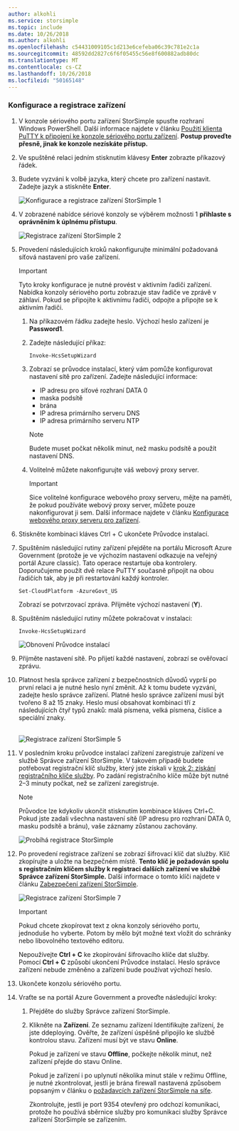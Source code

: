 ```yaml
---
author: alkohli
ms.service: storsimple
ms.topic: include
ms.date: 10/26/2018
ms.author: alkohli
ms.openlocfilehash: c54431009105c1d213e6cefeba06c39c781e2c1a
ms.sourcegitcommit: 48592dd2827c6f6f05455c56e8f600882adb80dc
ms.translationtype: MT
ms.contentlocale: cs-CZ
ms.lasthandoff: 10/26/2018
ms.locfileid: "50165148"
---
```

<!--author=SharS last changed: 06/22/2016-->

### <a name="to-configure-and-register-the-device"></a>Konfigurace a registrace zařízení
1. V konzole sériového portu zařízení StorSimple spusťte rozhraní Windows PowerShell. Další informace najdete v článku [Použití klienta PuTTY k připojení ke konzole sériového portu zařízení](../articles/storsimple/storsimple-8000-deployment-walkthrough-gov-u2.md#use-putty-to-connect-to-the-device-serial-console). **Postup proveďte přesně, jinak ke konzole nezískáte přístup.**
2. Ve spuštěné relaci jedním stisknutím klávesy **Enter** zobrazte příkazový řádek.
3. Budete vyzváni k volbě jazyka, který chcete pro zařízení nastavit. Zadejte jazyk a stiskněte **Enter**.
   
    ![Konfigurace a registrace zařízení StorSimple 1](./media/storsimple-configure-and-register-device-gov-u2/HCS_RegisterYourDevice1-gov-include.png)
4. V zobrazené nabídce sériové konzoly se výběrem možnosti 1 **přihlaste s oprávněním k úplnému přístupu**.
   
    ![Registrace zařízení StorSimple 2](./media/storsimple-configure-and-register-device-gov-u2/HCS_RegisterYourDevice2-gov-include.png)
5. Provedení následujících kroků nakonfigurujte minimální požadovaná síťová nastavení pro vaše zařízení.
   
   > [!IMPORTANT]
   > Tyto kroky konfigurace je nutné provést v aktivním řadiči zařízení. Nabídka konzoly sériového portu zobrazuje stav řadiče ve zprávě v záhlaví. Pokud se připojíte k aktivnímu řadiči, odpojte a připojte se k aktivním řadiči.
   
   1. Na příkazovém řádku zadejte heslo. Výchozí heslo zařízení je **Password1**.
   2. Zadejte následující příkaz:
      
        `Invoke-HcsSetupWizard`
   3. Zobrazí se průvodce instalací, který vám pomůže konfigurovat nastavení sítě pro zařízení. Zadejte následující informace:
      
      * IP adresu pro síťové rozhraní DATA 0
      * maska podsítě
      * brána
      * IP adresa primárního serveru DNS
      * IP adresa primárního serveru NTP
      
      > [!NOTE]
      > Budete muset počkat několik minut, než masku podsítě a použít nastavení DNS.
    
   4. Volitelně můžete nakonfigurujte váš webový proxy server.
      
      > [!IMPORTANT]
      > Sice volitelné konfigurace webového proxy serveru, mějte na paměti, že pokud používáte webový proxy server, můžete pouze nakonfigurovat ji sem. Další informace najdete v článku [Konfigurace webového proxy serveru pro zařízení](../articles/storsimple/storsimple-configure-web-proxy.md).
     
6. Stiskněte kombinaci kláves Ctrl + C ukončete Průvodce instalací.
8. Spuštěním následující rutiny zařízení přejděte na portálu Microsoft Azure Government (protože je ve výchozím nastavení odkazuje na veřejný portál Azure classic). Tato operace restartuje oba kontrolery. Doporučujeme použít dvě relace PuTTY současně připojit na obou řadičích tak, aby je při restartování každý kontroler.
   
    `Set-CloudPlatform -AzureGovt_US`
   
   Zobrazí se potvrzovací zpráva. Přijměte výchozí nastavení (**Y**).
9. Spuštěním následující rutiny můžete pokračovat v instalaci:
   
    `Invoke-HcsSetupWizard`
   
    ![Obnovení Průvodce instalací](./media/storsimple-configure-and-register-device-gov-u2/HCS_ResumeSetup-gov-include.png)
   
10. Přijměte nastavení sítě. Po přijetí každé nastavení, zobrazí se ověřovací zprávu.
11. Platnost hesla správce zařízení z bezpečnostních důvodů vyprší po první relaci a je nutné heslo nyní změnit. Až k tomu budete vyzváni, zadejte heslo správce zařízení. Platné heslo správce zařízení musí být tvořeno 8 až 15 znaky. Heslo musí obsahovat kombinaci tří z následujících čtyř typů znaků: malá písmena, velká písmena, číslice a speciální znaky.
    
    <br/>![Registrace zařízení StorSimple 5](./media/storsimple-configure-and-register-device-gov-u2/HCS_RegisterYourDevice5_gov-include.png)
12. V posledním kroku průvodce instalací zařízení zaregistruje zařízení ve službě Správce zařízení StorSimple. V takovém případě budete potřebovat registrační klíč služby, který jste získali v [krok 2: získání registračního klíče služby](../articles/storsimple/storsimple-8000-deployment-walkthrough-gov-u2.md#step-2-get-the-service-registration-key). Po zadání registračního klíče může být nutné 2–3 minuty počkat, než se zařízení zaregistruje.
    
    > [!NOTE]
    > Průvodce lze kdykoliv ukončit stisknutím kombinace kláves Ctrl+C. Pokud jste zadali všechna nastavení sítě (IP adresu pro rozhraní DATA 0, masku podsítě a bránu), vaše záznamy zůstanou zachovány.
    
    ![Probíhá registrace StorSimple](./media/storsimple-configure-and-register-device-gov-u2/HCS_RegistrationProgress-gov-include.png)
13. Po provedení registrace zařízení se zobrazí šifrovací klíč dat služby. Klíč zkopírujte a uložte na bezpečném místě. **Tento klíč je požadován spolu s registračním klíčem služby k registraci dalších zařízení ve službě Správce zařízení StorSimple.** Další informace o tomto klíči najdete v článku [Zabezpečení zařízení StorSimple](../articles/storsimple/storsimple-8000-security.md).
    
    ![Registrace zařízení StorSimple 7](./media/storsimple-configure-and-register-device-gov-u2/HCS_RegisterYourDevice7_gov-include.png)
    > [!IMPORTANT]
    > Pokud chcete zkopírovat text z okna konzoly sériového portu, jednoduše ho vyberte. Potom by mělo být možné text vložit do schránky nebo libovolného textového editoru.
    > 
    > Nepoužívejte **Ctrl + C** ke zkopírování šifrovacího klíče dat služby. Pomocí **Ctrl + C** způsobí ukončení Průvodce instalací. Heslo správce zařízení nebude změněno a zařízení bude používat výchozí heslo.
    
14. Ukončete konzolu sériového portu.
15. Vraťte se na portál Azure Government a proveďte následující kroky:
    
    1. Přejděte do služby Správce zařízení StorSimple.
    2. Klikněte na **Zařízení**. Ze seznamu zařízení Identifikujte zařízení, že jste ddeploying. Ověřte, že zařízení úspěšně připojilo ke službě kontrolou stavu. Zařízení musí být ve stavu **Online**.
            
        Pokud je zařízení ve stavu **Offline**, počkejte několik minut, než zařízení přejde do stavu Online.
       
        Pokud je zařízení i po uplynutí několika minut stále v režimu Offline, je nutné zkontrolovat, jestli je brána firewall nastavená způsobem popsaným v článku o [požadavcích zařízení StorSimple na síťe](../articles/storsimple/storsimple-8000-system-requirements.md).
       
        Zkontrolujte, jestli je port 9354 otevřený pro odchozí komunikaci, protože ho používá sběrnice služby pro komunikaci služby Správce zařízení StorSimple se zařízením.

